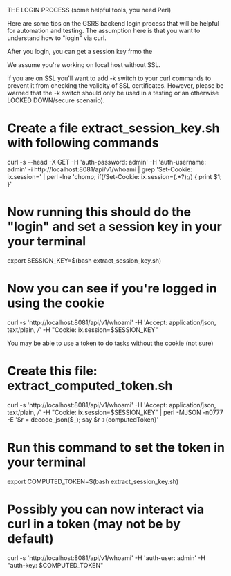THE LOGIN PROCESS (some helpful tools, you need Perl)

Here are some tips on the GSRS backend login process that will be helpful for automation and testing. The assumption here is that you want to understand how to "login" via curl. 



After you login, you can get a session key frmo the 

We assume you're working on local host without SSL.

if you are on SSL you'll want to add -k switch to your curl commands to prevent it from checking the validity of SSL certificates. However, please be warned that the -k switch should only be used in a testing or an otherwise LOCKED DOWN/secure scenario).  



# Create a file extract_session_key.sh with following commands
curl -s --head -X GET -H 'auth-password: admin' -H 'auth-username: admin' -i http://localhost:8081/api/v1/whoami | grep 'Set-Cookie: ix.session=' | perl -lne  'chomp; if(/Set-Cookie: ix.session=(.*?);/) {  print $1; }'

# Now running this should do the "login" and set a session key in your your terminal 
export SESSION_KEY=$(bash extract_session_key.sh)

# Now you can see if you're logged in using the cookie 
curl -s 'http://localhost:8081/api/v1/whoami' -H 'Accept: application/json, text/plain, */*' -H "Cookie: ix.session=$SESSION_KEY"

You may be able to use a token to do tasks without the cookie (not sure) 

# Create this file: extract_computed_token.sh
curl -s 'http://localhost:8081/api/v1/whoami' -H 'Accept: application/json, text/plain, */*' -H "Cookie: ix.session=$SESSION_KEY" | perl  -MJSON -n0777 -E '$r = decode_json($_); say $r->{computedToken}'


# Run this command to set the token in your terminal
export COMPUTED_TOKEN=$(bash extract_session_key.sh)

# Possibly you can now interact via curl in a token (may not be by default) 
curl -s 'http://localhost:8081/api/v1/whoami' -H 'auth-user: admin' -H "auth-key: $COMPUTED_TOKEN"  
